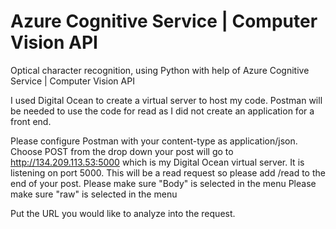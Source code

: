 # Azure Cognitive Service | Computer Vision API 
Optical character recognition, using Python with help of Azure Cognitive Service | Computer Vision API

I used Digital Ocean to create a virtual server to host my code.
Postman will be needed to use the code for read as I did not create an application for a front end.

Please configure Postman with your content-type as application/json.
Choose POST from the drop down
your post will go to http://134.209.113.53:5000 which is my Digital Ocean virtual server.  It is listening on port 5000.
This will be a read request so please add /read to the end of your post.
Please make sure "Body" is selected in the menu
Please make sure "raw" is selected in the menu

Put the URL you would like to analyze into the request.

